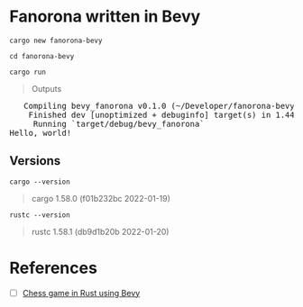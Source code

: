 # Fanorona written in Bevy

```
cargo new fanorona-bevy
```

```
cd fanorona-bevy
```

```
cargo run
```
> Outputs
<pre>
   Compiling bevy_fanorona v0.1.0 (~/Developer/fanorona-bevy)
    Finished dev [unoptimized + debuginfo] target(s) in 1.44s
     Running `target/debug/bevy_fanorona`
Hello, world!
</pre>


## Versions

```
cargo --version
```
> cargo 1.58.0 (f01b232bc 2022-01-19)

```
rustc --version
```
> rustc 1.58.1 (db9d1b20b 2022-01-20)


# References

- [ ] [Chess game in Rust using Bevy](https://caballerocoll.com/blog/bevy-chess-tutorial)
